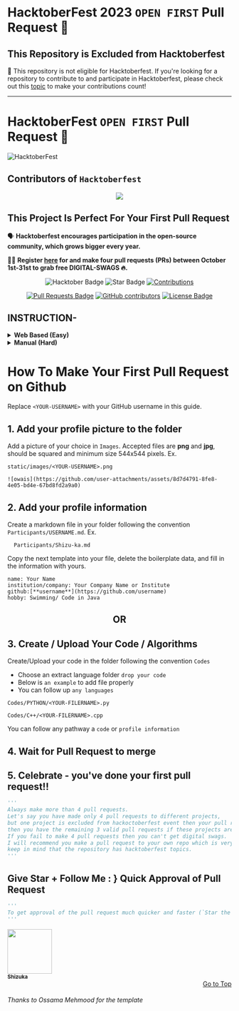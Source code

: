 # HacktoberFest 2023 `OPEN FIRST` Pull Request 🎉 

## This Repository is Excluded from Hacktoberfest

📢 This repository is not eligible for Hacktoberfest. If you're looking for a repository to contribute to and participate in Hacktoberfest, please check out this [topic](https://github.com/topics/hacktoberfest-accepted) to make your contributions count!

---

# HacktoberFest  `OPEN FIRST` Pull Request 🎉 

![HacktoberFest](https://github.com/user-attachments/assets/8d7d4791-8fe8-4e05-bd4e-67bd8fd2a9a0)

## Contributors of `Hacktoberfest`

<div align="center">
<a href="https://github.com/Shizu-ka/Hacktoberfest-2024/graphs/contributors">
  <img src="https://contrib.rocks/image?repo=Shizu-ka/Hacktoberfest-2024" />
</a>  
  </div>

## This Project Is Perfect For Your First Pull Request

🗣 **Hacktoberfest encourages participation in the open-source community, which grows bigger every year.**

📢📢 **Register [here](https://hacktoberfest.com/) for and make four pull requests (PRs) between October 1st-31st to grab free DIGITAL-SWAGS 🔥.**

<div align="center">

<img src="https://img.shields.io/badge/hacktoberfest--blueviolet" alt="Hacktober Badge"/>
 <img src="https://img.shields.io/static/v1?label=%F0%9F%8C%9F&message=If%20Useful&style=style=flat&color=BC4E99" alt="Star Badge"/>
 <a href="https://github.com/Shizu-ka" ><img src="https://img.shields.io/badge/Contributions-welcome-violet.svg?style=flat&logo=git" alt="Contributions" /></a>

<a href="https://github.com/Shizu-ka/Hacktoberfest-2024/pulls"><img src="https://img.shields.io/github/issues-pr/Shizu-ka/Hacktoberfest-2024" alt="Pull Requests Badge"/></a>
<a href="https://github.com/Shizu-ka/Hacktoberfest-2024/graphs/contributors"><img alt="GitHub contributors" src="https://img.shields.io/github/contributors/Shizu-ka/Hacktoberfest-2024?color=2b9348"></a>
<a href="https://github.com/Shizu-ka/Hacktoberfest-2024/blob/master/LICENSE"><img src="https://img.shields.io/github/license/Shizu-ka/Hacktoberfest-2024?color=2b9348" alt="License Badge"/></a>

</div>

## INSTRUCTION- 

<details>
<summary><b>Web Based (Easy)</b></summary>

video

</details>

<details>
<summary><b>Manual (Hard)</b></summary>
 
- Fork this Repository using the button at the top on the right corner.
- Clone your forked repository to your PC ( git clone "url from clone option.)
- Create a new branch for your modifications (ie. `git branch new-user` and check it out `git checkout new-user` or simply do `git checkout -b new-user`)
- Add your profile image in `static/images/` ( use drag and drop option or upload by commands.)
- Add your profile data in `content/participant/`
- Add your files (`git add -A`), commit (`git commit -m "added myself"`), and push (`git push origin new-user`)
- Create a pull request.
- Star this repository.

</details>

# How To Make Your First Pull Request on Github

Replace `<YOUR-USERNAME>` with your GitHub username in this guide.

## 1. Add your profile picture to the folder

Add a picture of your choice in `Images`. Accepted files are **png** and **jpg**, should be squared and minimum size 544x544 pixels. Ex.

```
static/images/<YOUR-USERNAME>.png

![owais](https://github.com/user-attachments/assets/8d7d4791-8fe8-4e05-bd4e-67bd8fd2a9a0)
```


## 2. Add your profile information

Create a markdown file in your folder following the convention `Participants/USERNAME.md`. Ex.

```
  Participants/Shizu-ka.md
```



Copy the next template into your file, delete the boilerplate data, and fill in the information with yours.


```
name: Your Name
institution/company: Your Company Name or Institute
github:[**username**](https://github.com/username)
hobby: Swimming/ Code in Java
```


<div align="center">
<h2> OR </h2>
</div>

## 3. Create / Upload Your Code / Algorithms

Create/Upload your code in the folder following the convention `Codes`
- Choose an extract language folder `drop your code`
- Below is `an example` to add file properly
- You can follow up `any languages`
```
Codes/PYTHON/<YOUR-FILERNAME>.py
```
```
Codes/C++/<YOUR-FILERNAME>.cpp
```
You can follow any pathway a `code` or `profile information`

## 4. Wait for Pull Request to merge

## 5. Celebrate - you've done your first pull request!!

```py
'''
Always make more than 4 pull requests.
Let's say you have made only 4 pull requests to different projects,
but one project is excluded from hackoctoberfest event then your pull request will not be counted and 
then you have the remaining 3 valid pull requests if these projects are not excluded.
If you fail to make 4 pull requests then you can't get digital swags.
I will recommend you make a pull request to your own repo which is very very safe for you.
keep in mind that the repository has hacktoberfest topics.
'''
```

## Give Star + Follow Me : } Quick Approval of Pull Request

```py
'''
To get approval of the pull request much quicker and faster (`Star the repo and Follow Me`)🚀
'''
```

  <a href="https://github.com/Shizu-ka">
    <kbd>
      <img src="https://avatars3.githubusercontent.com/Shizu-ka?size=100" width="100px;" alt=""/>
    </kbd>
    <br />
    <sub><b>Shizuka</b></sub>
  </a>

<div align="right">
  <a href="#scroll-to-top" align="right">Go to Top</a>
</div>

<h6>Thanks to Ossama Mehmood for the template</h6>
